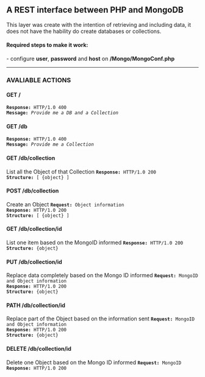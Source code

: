 <h2>A REST interface between PHP and MongoDB</h2>

This layer was create with the intention of retrieving and including data, it does not have the hability do create databases or collections. 

<h4>Required steps to make it work:</h4>
 - configure <b>user</b>, <b>password</b> and <b>host</b> on <b>/Mongo/MongoConf.php</b>

---------

<h3>AVALIABLE ACTIONS</h3>

<h4>GET /</h4>
<code><b>Response:</b> HTTP/1.0 400</code><br/>
<code><b>Message:</b> <i>Provide me a DB and a Collection</i></code>

<h4>GET /db</h4>
<code><b>Response:</b> HTTP/1.0 400</code><br/>
<code><b>Message:</b> <i>Provide me a Collection</i></code>

<h4>GET /db/collection</h4>
List all the Object of that Collection
<code><b>Response:</b> HTTP/1.0 200</code><br/>
<code><b>Structure:</b> [ {object} ]</code>

<h4>POST /db/collection</h4>
Create an Object
<code><b>Request:</b> Object information</code><br/>
<code><b>Response:</b> HTTP/1.0 200</code><br/>
<code><b>Structure:</b> [ {object} ]</code>

<h4>GET /db/collection/id</h4>
List one item based on the MongoID informed
<code><b>Response:</b> HTTP/1.0 200</code><br/>
<code><b>Structure:</b> {object} </code>

<h4>PUT /db/collection/id</h4>
Replace data completely based on the Mongo ID informed
<code><b>Request:</b> MongoID and Object information</code><br/>
<code><b>Response:</b> HTTP/1.0 200</code><br/>
<code><b>Structure:</b> {object} </code>

<h4>PATH /db/collection/id</h4>
Replace part of the Object based on the information sent
<code><b>Request:</b> MongoID and Object information</code><br/>
<code><b>Response:</b> HTTP/1.0 200</code><br/>
<code><b>Structure:</b> {object} </code>

<h4>DELETE /db/collection/id</h4>
Delete one Object based on the Mongo ID informed
<code><b>Request:</b> MongoID</code><br/>
<code><b>Response:</b> HTTP/1.0 200</code><br/>
